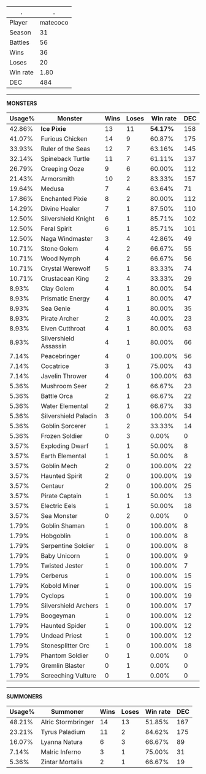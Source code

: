 .|.
|-|-
Player|matecoco
Season|31
Battles|56
Wins|36
Loses|20
Win rate|1.80
DEC|484

---
**MONSTERS**

Usage%|Monster|Wins|Loses|Win rate|DEC|
-|-|-|-|-|-|
42.86%|**Ice Pixie**|13|11|**54.17%**|158|
41.07%|Furious Chicken|14|9|60.87%|175|
33.93%|Ruler of the Seas|12|7|63.16%|145|
32.14%|Spineback Turtle|11|7|61.11%|137|
26.79%|Creeping Ooze|9|6|60.00%|112|
21.43%|Armorsmith|10|2|83.33%|157|
19.64%|Medusa|7|4|63.64%|71|
17.86%|Enchanted Pixie|8|2|80.00%|112|
14.29%|Divine Healer|7|1|87.50%|110|
12.50%|Silvershield Knight|6|1|85.71%|102|
12.50%|Feral Spirit|6|1|85.71%|101|
12.50%|Naga Windmaster|3|4|42.86%|49|
10.71%|Stone Golem|4|2|66.67%|55|
10.71%|Wood Nymph|4|2|66.67%|56|
10.71%|Crystal Werewolf|5|1|83.33%|74|
10.71%|Crustacean King|2|4|33.33%|29|
8.93%|Clay Golem|4|1|80.00%|54|
8.93%|Prismatic Energy|4|1|80.00%|47|
8.93%|Sea Genie|4|1|80.00%|35|
8.93%|Pirate Archer|2|3|40.00%|23|
8.93%|Elven Cutthroat|4|1|80.00%|63|
8.93%|Silvershield Assassin|4|1|80.00%|66|
7.14%|Peacebringer|4|0|100.00%|56|
7.14%|Cocatrice|3|1|75.00%|43|
7.14%|Javelin Thrower|4|0|100.00%|63|
5.36%|Mushroom Seer|2|1|66.67%|23|
5.36%|Battle Orca|2|1|66.67%|22|
5.36%|Water Elemental|2|1|66.67%|33|
5.36%|Silvershield Paladin|3|0|100.00%|54|
5.36%|Goblin Sorcerer|1|2|33.33%|14|
5.36%|Frozen Soldier|0|3|0.00%|0|
3.57%|Exploding Dwarf|1|1|50.00%|8|
3.57%|Earth Elemental|1|1|50.00%|8|
3.57%|Goblin Mech|2|0|100.00%|22|
3.57%|Haunted Spirit|2|0|100.00%|19|
3.57%|Centaur|2|0|100.00%|25|
3.57%|Pirate Captain|1|1|50.00%|13|
3.57%|Electric Eels|1|1|50.00%|18|
3.57%|Sea Monster|0|2|0.00%|0|
1.79%|Goblin Shaman|1|0|100.00%|8|
1.79%|Hobgoblin|1|0|100.00%|8|
1.79%|Serpentine Soldier|1|0|100.00%|8|
1.79%|Baby Unicorn|1|0|100.00%|9|
1.79%|Twisted Jester|1|0|100.00%|7|
1.79%|Cerberus|1|0|100.00%|15|
1.79%|Kobold Miner|1|0|100.00%|15|
1.79%|Cyclops|1|0|100.00%|19|
1.79%|Silvershield Archers|1|0|100.00%|17|
1.79%|Boogeyman|1|0|100.00%|12|
1.79%|Haunted Spider|1|0|100.00%|12|
1.79%|Undead Priest|1|0|100.00%|12|
1.79%|Stonesplitter Orc|1|0|100.00%|18|
1.79%|Phantom Soldier|0|1|0.00%|0|
1.79%|Gremlin Blaster|0|1|0.00%|0|
1.79%|Screeching Vulture|0|1|0.00%|0|

---
**SUMMONERS**

Usage%|Summoner|Wins|Loses|Win rate|DEC|
-|-|-|-|-|-|
48.21%|Alric Stormbringer|14|13|51.85%|167|
23.21%|Tyrus Paladium|11|2|84.62%|175|
16.07%|Lyanna Natura|6|3|66.67%|89|
7.14%|Malric Inferno|3|1|75.00%|31|
5.36%|Zintar Mortalis|2|1|66.67%|19|
